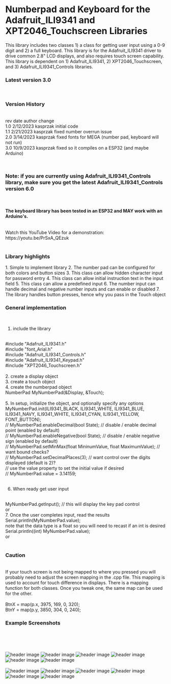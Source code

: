 # Numberpad and Keyboard for the Adafruit_ILI9341 and XPT2046_Touchscreen Libraries
This library includes two classes 1) a class for getting user input using a 0-9 digit and 2) a full keyboard. This library is for the Adafruit_ILI9341 driver to drive common 2.8" LCD displays, and also requires touch screen capability.  This library is dependent on 1) Adafruit_ILI9341, 2) XPT2046_Touchscreen, and 3) Adafruit_ILI9341_Controls libraries.

<b><h3> Latest version 3.0</b></h3>
<br>
<b><h3>Version History</b></h3>
<br>
  rev   date      author        change
  <br>
  1.0   2/12/2023      kasprzak      initial code
  <br>
  1.1   2/21/2023      kasprzak      fixed number overrun issue
  <br>
  2.0   3/14/2023      kasprzak      fixed fonts for MEGA (number pad, keyboard will not run)
  <br>
  3.0   10/9/2023      kasprzak      fixed so it compiles on a ESP32 (and maybe Arduino)

<br>
<b><h3>Note: if you are currently using Adafruit_ILI9341_Controls library, make sure you get the latest Adafruit_ILI9341_Controls version 6.0</b></h3>
<br>
<br>
<b>The keyboard library has been tested in an ESP32 and MAY work with an Arduino's.</b>
<br>
<br>
<br>
Watch this YouTube Video for a demonstration:
https://youtu.be/PrSxA_QEzuk
<br>
<br>
<b><h3>Library highlights</b></h3>
1. Simple to implement library
2. The number pad can be configured for both colors and button sizes
3. This class can allow hidden character input for password entry
4. This class can allow initial instruction text in the input field
5. This class can allow a predefined input 
6. The number input can handle decimal and negative number inputs and can enable or disabled
7. The library handles button presses, hence why you pass in the Touch object

<b><h3>General implementation</b></h3>
<br>
1. include the library
<br>
#include "Adafruit_ILI9341.h"  
<br>
#include "font_Arial.h" 
<br>
#include "Adafruit_ILI9341_Controls.h"
<br>
#include "Adafruit_ILI9341_Keypad.h"
<br>
#include "XPT2046_Touchscreen.h"
<br>
<br>
2. create a display object
<br>
3. create a touch object
<br>
4. create the numberpad object
<br>
NumberPad MyNumberPad(&Display, &Touch);
<br>
<br>
5. In setup, initialize the object, and optionally specify any options
<br>
MyNumberPad.init(ILI9341_BLACK, ILI9341_WHITE, ILI9341_BLUE, ILI9341_NAVY, ILI9341_WHITE, ILI9341_CYAN, ILI9341_YELLOW, FONT_BUTTON);
<br>
  // MyNumberPad.enableDecimal(bool State); // disable / enable decimal point (enabled by default)
  <br>
  // MyNumberPad.enableNegative(bool State); // disable / enable negative sign (enabled by default)
  <br>
  // MyNumberPad.setMinMax(float MininumValue, float MaximumValue); // want bound checks?
  <br>
  // MyNumberPad.setDecimalPlaces(3); // want control over the digits displayed (default is 2)?
  <br>
  // use the value property to set the initial value if desired
  <br>
  // MyNumberPad.value = 3.14159;
  <br>
  <br>

6. When ready get user input
<br>
MyNumberPad.getInput(); // this will display the key pad control
<br>
or
<br>
7. Once the user completes input, read the results
<br>
Serial.println(MyNumberPad.value);
<br>
note that the data type is a float so you will need to recast if an int is desired
<br>
Serial.println((int) MyNumberPad.value);
<br>
or
<br>
<br>
<b><h3>Caution</b></h3>
<br>
If your touch screen is not being mapped to where you pressed you will probably need to adjust the screen mapping in the .cpp file. This mapping is used to account for touch difference in displays. There is a mapping function for both classes. Once you tweak one, the same map can be used for the other.
<br>
<br>
BtnX = map(p.x, 3975, 169, 0, 320);
<br>
BtnY = map(p.y, 3850, 304, 0, 240);    
<br>
<b><h3>Example Screenshots</b></h3>
<br>
<br>

<br>

![header image](https://raw.github.com/KrisKasprzak/Adafruit_ILI9341_Keypad/master/Images/03.jpg)
![header image](https://raw.github.com/KrisKasprzak/Adafruit_ILI9341_Keypad/master/Images/05.jpg)
![header image](https://raw.github.com/KrisKasprzak/Adafruit_ILI9341_Keypad/master/Images/08.jpg)
![header image](https://raw.github.com/KrisKasprzak/Adafruit_ILI9341_Keypad/master/Images/09.jpg)
![header image](https://raw.github.com/KrisKasprzak/Adafruit_ILI9341_Keypad/master/Images/12.jpg)
![header image](https://raw.github.com/KrisKasprzak/Adafruit_ILI9341_Keypad/master/Images/14.jpg)
<br>
<br>
![header image](https://raw.github.com/KrisKasprzak/Adafruit_ILI9341_Keypad/master/Images/18.jpg)
![header image](https://raw.github.com/KrisKasprzak/Adafruit_ILI9341_Keypad/master/Images/20.jpg)
![header image](https://raw.github.com/KrisKasprzak/Adafruit_ILI9341_Keypad/master/Images/23.jpg)
![header image](https://raw.github.com/KrisKasprzak/Adafruit_ILI9341_Keypad/master/Images/23.jpg)
![header image](https://raw.github.com/KrisKasprzak/Adafruit_ILI9341_Keypad/master/Images/25.jpg)
![header image](https://raw.github.com/KrisKasprzak/Adafruit_ILI9341_Keypad/master/Images/27.jpg)



